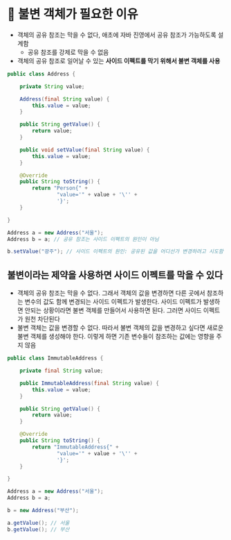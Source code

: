 # 📌 불변 객체가 필요한 이유

- 객체의 공유 참조는 막을 수 없다, 애초에 자바 진영에서 공유 참조가 가능하도록 설계함
  - 공유 참조를 강제로 막을 수 없음
- 객체의 공유 참조로 일어날 수 있는 **사이드 이펙트를 막기 위해서 불변 객체를 사용**

```java
public class Address {

    private String value;

    Address(final String value) {
        this.value = value;
    }

    public String getValue() {
        return value;
    }

    public void setValue(final String value) {
        this.value = value;
    }

    @Override
    public String toString() {
        return "Person{" +
                "value='" + value + '\'' +
                '}';
    }

}

Address a = new Address("서울");
Address b = a; // 공유 참조는 사이드 이펙트의 원인이 아님

b.setValue("광주"); // 사이드 이펙트의 원인: 공유된 값을 어디선가 변경하려고 시도함 -> 불변 객체로 만들면 방지 가능
```

## 불변이라는 제약을 사용하면 사이드 이펙트를 막을 수 있다

- 객체의 공유 참조는 막을 수 없다. 그래서 객체의 값을 변경하면 다른 곳에서 참조하는 변수의 값도 함께 변경되는 사이드 이펙트가 발생한다. 사이드 이펙트가 발생하면 안되는 상황이라면 불변 객체를 만들어서 사용하면 된다. 그러면 사이드 이펙트가 원천 차단된다
- 불변 객체는 값을 변경할 수 없다. 따라서 불변 객체의 값을 변경하고 싶다면 새로운 불변 객체를 생성해야 한다. 이렇게 하면 기존 변수들이 참조하는 값에는 영향을 주지 않음

```java
public class ImmutableAddress {

    private final String value;

    public ImmutableAddress(final String value) {
        this.value = value;
    }

    public String getValue() {
        return value;
    }

    @Override
    public String toString() {
        return "ImmutableAddress{" +
                "value='" + value + '\'' +
                '}';
    }

}

Address a = new Address("서울");
Address b = a;

b = new Address("부산");

a.getValue(); // 서울
b.getValue(); // 부산
```

